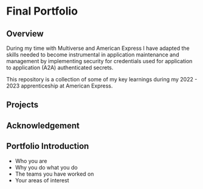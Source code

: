 # Final Portfolio

## Overview

During my time with Multiverse and American Express I have adapted the skills needed to become instrumental in application maintenance and management by implementing security for credentials used for application to application (A2A) authenticated secrets.

This repository is a collection of some of my key learnings during my 2022 - 2023 apprenticeship at American Express.

## Projects

## Acknowledgement

## Portfolio Introduction
- Who you are
- Why you do what you do
- The teams you have worked on
- Your areas of interest
